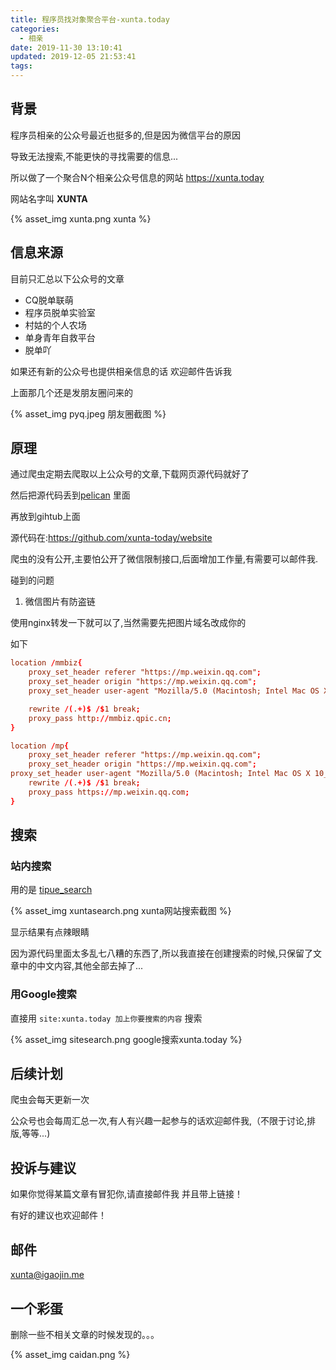 ```yaml
---
title: 程序员找对象聚合平台-xunta.today
categories:
  - 相亲
date: 2019-11-30 13:10:41
updated: 2019-12-05 21:53:41
tags:
---
```



## 背景

程序员相亲的公众号最近也挺多的,但是因为微信平台的原因

导致无法搜索,不能更快的寻找需要的信息...

所以做了一个聚合N个相亲公众号信息的网站 https://xunta.today

网站名字叫 **XUNTA**

{% asset_img  xunta.png xunta %}



## 信息来源

目前只汇总以下公众号的文章

- CQ脱单联萌
- 程序员脱单实验室
- 村姑的个人农场
- 单身青年自救平台
- 脱单吖

如果还有新的公众号也提供相亲信息的话 欢迎邮件告诉我

上面那几个还是发朋友圈问来的

{% asset_img  pyq.jpeg 朋友圈截图 %}


## 原理

通过爬虫定期去爬取以上公众号的文章,下载网页源代码就好了

然后把源代码丢到[pelican](https://github.com/getpelican/pelican) 里面

再放到gihtub上面

源代码在:https://github.com/xunta-today/website

爬虫的没有公开,主要怕公开了微信限制接口,后面增加工作量,有需要可以邮件我.

碰到的问题
1. 微信图片有防盗链

使用nginx转发一下就可以了,当然需要先把图片域名改成你的

如下
```conf
location /mmbiz{
    proxy_set_header referer "https://mp.weixin.qq.com";
    proxy_set_header origin "https://mp.weixin.qq.com";
    proxy_set_header user-agent "Mozilla/5.0 (Macintosh; Intel Mac OS X 10_15_1) AppleWebKit/537.36 (KHTML, like Gecko) Chrome/78.0.3904.108 Safari/537.36";

    rewrite /(.+)$ /$1 break;
    proxy_pass http://mmbiz.qpic.cn;
}

location /mp{
    proxy_set_header referer "https://mp.weixin.qq.com";
    proxy_set_header origin "https://mp.weixin.qq.com";
proxy_set_header user-agent "Mozilla/5.0 (Macintosh; Intel Mac OS X 10_15_1) AppleWebKit/537.36 (KHTML, like Gecko) Chrome/78.0.3904.108 Safari/537.36";
    rewrite /(.+)$ /$1 break;
    proxy_pass https://mp.weixin.qq.com;
}
```

## 搜索

### 站内搜索

用的是 [tipue_search](https://github.com/getpelican/pelican-plugins/tree/master/tipue_search)

{% asset_img  xuntasearch.png xunta网站搜索截图 %}

显示结果有点辣眼睛

因为源代码里面太多乱七八糟的东西了,所以我直接在创建搜索的时候,只保留了文章中的中文内容,其他全部去掉了...

### 用Google搜索

直接用 `site:xunta.today 加上你要搜索的内容` 搜索

{% asset_img  sitesearch.png google搜索xunta.today %}


## 后续计划

爬虫会每天更新一次

公众号也会每周汇总一次,有人有兴趣一起参与的话欢迎邮件我,（不限于讨论,排版,等等...)

## 投诉与建议 

如果你觉得某篇文章有冒犯你,请直接邮件我 并且带上链接！

有好的建议也欢迎邮件！

## 邮件 

xunta@igaojin.me

## 一个彩蛋

删除一些不相关文章的时候发现的。。。

{% asset_img  caidan.png %}
